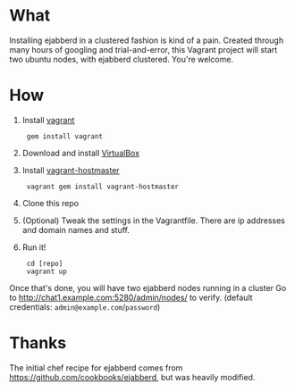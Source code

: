 # What

Installing ejabberd in a clustered fashion is kind of a pain. Created
through many hours of googling and trial-and-error, this Vagrant project
will start two ubuntu nodes, with ejabberd clustered. You're welcome.

# How

1. Install [vagrant](http://vagrantup.com/)

        gem install vagrant

2. Download and install [VirtualBox](http://www.virtualbox.org/)
3. Install [vagrant-hostmaster](https://github.com/mosaicxm/vagrant-hostmaster)
 
        vagrant gem install vagrant-hostmaster

4. Clone this repo
5. (Optional) Tweak the settings in the Vagrantfile. There are ip
   addresses and domain names and stuff.
5. Run it!

        cd [repo]
        vagrant up

Once that's done, you will have two ejabberd nodes running in a cluster
Go to http://chat1.example.com:5280/admin/nodes/ to verify.
(default credentials: `admin@example.com`/`password`)

# Thanks

The initial chef recipe for ejabberd comes from
https://github.com/cookbooks/ejabberd, but was heavily modified.

